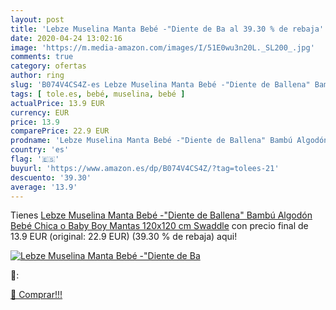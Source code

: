```yaml
---
layout: post
title: 'Lebze Muselina Manta Bebé -"Diente de Ba al 39.30 % de rebaja'
date: 2020-04-24 13:02:16
image: 'https://m.media-amazon.com/images/I/51E0wu3n20L._SL200_.jpg'
comments: true
category: ofertas
author: ring
slug: 'B074V4CS4Z-es Lebze Muselina Manta Bebé -"Diente de Ballena" Bambú...'
tags: [ tole.es, bebé, muselina, bebé ]
actualPrice: 13.9 EUR
currency: EUR
price: 13.9
comparePrice: 22.9 EUR
prodname: 'Lebze Muselina Manta Bebé -"Diente de Ballena" Bambú Algodón Bebé Chica o Baby Boy Mantas 120x120 cm Swaddle'
country: 'es'
flag: '🇪🇸'
buyurl: 'https://www.amazon.es/dp/B074V4CS4Z/?tag=tolees-21'
descuento: '39.30'
average: '13.9'
---
```


Tienes [Lebze Muselina Manta Bebé -"Diente de Ballena" Bambú Algodón Bebé Chica o Baby Boy Mantas 120x120 cm Swaddle](https://www.amazon.es/dp/B074V4CS4Z/?tag=tolees-21) con precio final de  13.9 EUR (original: 22.9 EUR) (39.30 %  de rebaja) aqui!

[![Lebze Muselina Manta Bebé -"Diente de Ba](https://m.media-amazon.com/images/I/51E0wu3n20L._SL200_.jpg)](https://www.amazon.es/dp/B074V4CS4Z/?tag=tolees-21)

🔎:


[🛒 Comprar!!!](https://www.amazon.es/dp/B074V4CS4Z/?tag=tolees-21)
